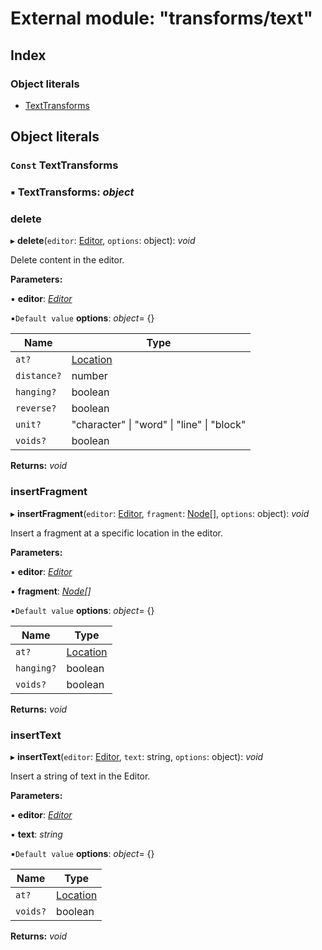 
# External module: "transforms/text"

## Index

### Object literals

* [TextTransforms](_transforms_text_.md#const-texttransforms)

## Object literals

### `Const` TextTransforms

### ▪ **TextTransforms**: *object*

###  delete

▸ **delete**(`editor`: [Editor](../interfaces/_interfaces_editor_.editor.md), `options`: object): *void*

Delete content in the editor.

**Parameters:**

▪ **editor**: *[Editor](../interfaces/_interfaces_editor_.editor.md)*

▪`Default value`  **options**: *object*= {}

Name | Type |
------ | ------ |
`at?` | [Location](_interfaces_location_.md#location) |
`distance?` | number |
`hanging?` | boolean |
`reverse?` | boolean |
`unit?` | "character" &#124; "word" &#124; "line" &#124; "block" |
`voids?` | boolean |

**Returns:** *void*

###  insertFragment

▸ **insertFragment**(`editor`: [Editor](../interfaces/_interfaces_editor_.editor.md), `fragment`: [Node](_interfaces_node_.md#node)[], `options`: object): *void*

Insert a fragment at a specific location in the editor.

**Parameters:**

▪ **editor**: *[Editor](../interfaces/_interfaces_editor_.editor.md)*

▪ **fragment**: *[Node](_interfaces_node_.md#node)[]*

▪`Default value`  **options**: *object*= {}

Name | Type |
------ | ------ |
`at?` | [Location](_interfaces_location_.md#location) |
`hanging?` | boolean |
`voids?` | boolean |

**Returns:** *void*

###  insertText

▸ **insertText**(`editor`: [Editor](../interfaces/_interfaces_editor_.editor.md), `text`: string, `options`: object): *void*

Insert a string of text in the Editor.

**Parameters:**

▪ **editor**: *[Editor](../interfaces/_interfaces_editor_.editor.md)*

▪ **text**: *string*

▪`Default value`  **options**: *object*= {}

Name | Type |
------ | ------ |
`at?` | [Location](_interfaces_location_.md#location) |
`voids?` | boolean |

**Returns:** *void*
